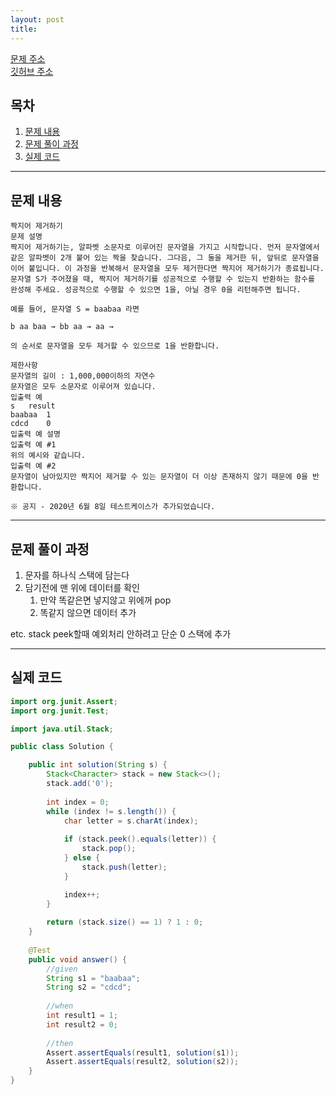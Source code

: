```yaml
---
layout: post
title: 
---
```


[문제 주소](https://programmers.co.kr/learn/courses/30/lessons/42626) <br>
[깃허브 주소](https://github.com/Tonyzorz/Algorithm) <br>


## 목차

1. [문제 내용](#문제-내용)
2. [문제 풀이 과정](#문제-풀이-과정)
3. [실제 코드](#실제-코드)

---

## 문제 내용


```
짝지어 제거하기
문제 설명
짝지어 제거하기는, 알파벳 소문자로 이루어진 문자열을 가지고 시작합니다. 먼저 문자열에서 같은 알파벳이 2개 붙어 있는 짝을 찾습니다. 그다음, 그 둘을 제거한 뒤, 앞뒤로 문자열을 이어 붙입니다. 이 과정을 반복해서 문자열을 모두 제거한다면 짝지어 제거하기가 종료됩니다. 문자열 S가 주어졌을 때, 짝지어 제거하기를 성공적으로 수행할 수 있는지 반환하는 함수를 완성해 주세요. 성공적으로 수행할 수 있으면 1을, 아닐 경우 0을 리턴해주면 됩니다.

예를 들어, 문자열 S = baabaa 라면

b aa baa → bb aa → aa →

의 순서로 문자열을 모두 제거할 수 있으므로 1을 반환합니다.

제한사항
문자열의 길이 : 1,000,000이하의 자연수
문자열은 모두 소문자로 이루어져 있습니다.
입출력 예
s	result
baabaa	1
cdcd	0
입출력 예 설명
입출력 예 #1
위의 예시와 같습니다.
입출력 예 #2
문자열이 남아있지만 짝지어 제거할 수 있는 문자열이 더 이상 존재하지 않기 때문에 0을 반환합니다.

※ 공지 - 2020년 6월 8일 테스트케이스가 추가되었습니다.
```
---

## 문제 풀이 과정

1. 문자를 하나식 스택에 담는다
2. 담기전에 맨 위에 데이터를 확인
   1. 만약 똑같은면 넣지않고 위에꺼 pop
   2. 똑같지 않으면 데이터 추가
   
etc. stack peek할때 예외처리 안하려고 단순 0 스택에 추가 


---
## 실제 코드

```java
import org.junit.Assert;
import org.junit.Test;

import java.util.Stack;

public class Solution {

    public int solution(String s) {
        Stack<Character> stack = new Stack<>();
        stack.add('0');
        
        int index = 0;
        while (index != s.length()) {
            char letter = s.charAt(index);
            
            if (stack.peek().equals(letter)) {
                stack.pop();
            } else {
                stack.push(letter);
            }

            index++;
        }
        
        return (stack.size() == 1) ? 1 : 0;
    }
    
    @Test
    public void answer() {
        //given
        String s1 = "baabaa";
        String s2 = "cdcd";
        
        //when
        int result1 = 1;
        int result2 = 0;
        
        //then
        Assert.assertEquals(result1, solution(s1));
        Assert.assertEquals(result2, solution(s2));
    }
}
```
